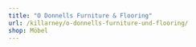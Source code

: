 ```yaml
---
title: "O Donnells Furniture & Flooring"
url: /killarney/o-donnells-furniture-und-flooring/
shop: Möbel
---
```

